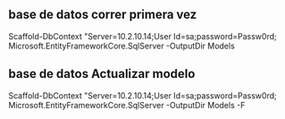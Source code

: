 
## base de datos correr primera vez

Scaffold-DbContext "Server=10.2.10.14;User Id=sa;password=Passw0rd; Microsoft.EntityFrameworkCore.SqlServer -OutputDir Models

## base de datos Actualizar modelo

Scaffold-DbContext "Server=10.2.10.14;User Id=sa;password=Passw0rd; Microsoft.EntityFrameworkCore.SqlServer -OutputDir Models -F